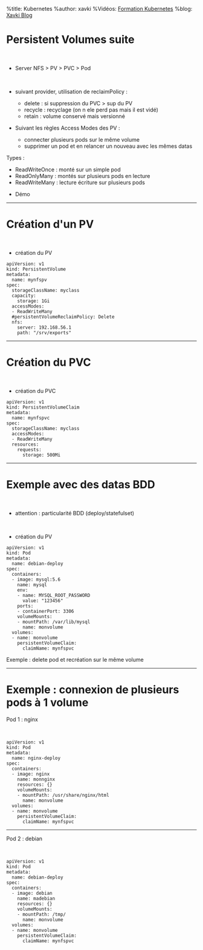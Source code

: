 %title: Kubernetes 
%author: xavki
%Vidéos: [Formation Kubernetes](https://www.youtube.com/playlist?list=PLn6POgpklwWqfzaosSgX2XEKpse5VY2v5)
%blog: [Xavki Blog](https://xavki.blog)

# Persistent Volumes suite


<br>

* Server NFS > PV > PVC > Pod

<br>

* suivant provider, utilisation de reclaimPolicy :
	- delete : si suppression du PVC > sup du PV
	- recycle : recyclage (on n ele perd pas mais il est vidé)
	- retain : volume conservé mais versionné

* Suivant les règles Access Modes des PV :
	- connecter plusieurs pods sur le même volume
  - supprimer un pod et en relancer un nouveau avec les mêmes datas

Types :
  - ReadWriteOnce : monté sur un simple pod
  - ReadOnlyMany : montés sur plusieurs pods en lecture
  - ReadWriteMany : lecture écriture sur plusieurs pods


* Démo

---------------------------------------------------------------------------

# Création d'un PV

<br>

* création du PV

```
apiVersion: v1
kind: PersistentVolume
metadata:
  name: mynfspv
spec:
  storageClassName: myclass
  capacity:
    storage: 1Gi
  accessModes:
  - ReadWriteMany
  #persistentVolumeReclaimPolicy: Delete
  nfs:
    server: 192.168.56.1
    path: "/srv/exports"
```

---------------------------------------------------------------------------

# Création du PVC


<br>

* création du PVC

```
apiVersion: v1
kind: PersistentVolumeClaim
metadata:
  name: mynfspvc
spec:
  storageClassName: myclass
  accessModes:
  - ReadWriteMany
  resources:
    requests:
      storage: 500Mi
```


---------------------------------------------------------------------------

# Exemple avec des datas BDD


<br>

* attention : particularité BDD (deploy/statefulset)

<br>

* création du PV

```
apiVersion: v1
kind: Pod
metadata:
  name: debian-deploy
spec:
  containers:
  - image: mysql:5.6
    name: mysql
    env:
    - name: MYSQL_ROOT_PASSWORD
      value: "123456"
    ports:
    - containerPort: 3306
    volumeMounts:
    - mountPath: /var/lib/mysql
      name: monvolume
  volumes:
  - name: monvolume
    persistentVolumeClaim:
      claimName: mynfspvc
```

Exemple : delete pod et recréation sur le même volume

--------------------------------------------------------

# Exemple : connexion de plusieurs pods à 1 volume


Pod 1 : nginx

<br>

```
apiVersion: v1
kind: Pod
metadata:
  name: nginx-deploy
spec:
  containers:
  - image: nginx
    name: monnginx
    resources: {}
    volumeMounts:
    - mountPath: /usr/share/nginx/html
      name: monvolume
  volumes:
  - name: monvolume
    persistentVolumeClaim:
      claimName: mynfspvc
```

----------------------------------------------------------


Pod 2 : debian

<br>

```
apiVersion: v1
kind: Pod
metadata:
  name: debian-deploy
spec:
  containers:
  - image: debian
    name: madebian
    resources: {}
    volumeMounts:
    - mountPath: /tmp/
      name: monvolume
  volumes:
  - name: monvolume
    persistentVolumeClaim:
      claimName: mynfspvc
```
